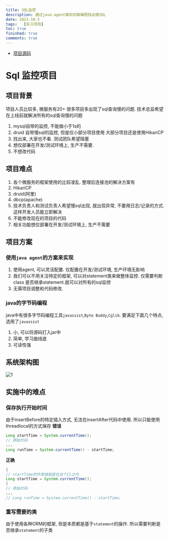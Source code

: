 ```yaml
---
title: SQL监控
description: 通过java-agent面向切面编程找出慢SQL
date: 2023-10-5
tags:	[实习项目]
toc: true
finished: true
comments: true
---
```


* [项目源码](https://github.com/Saglow/sql-monitor-agent)

# Sql 监控项目
## 项目背景
项目人员比较多, 微服务有20+ 很多项目多出现了sql查询慢的问题.
技术总监希望在上线前就解决所有的sql查询慢的问题
1. mysql自带的监控, 不能做小于1s的
2. druid 自带慢sql的监控, 但是仅小部分项目使用
大部分项目还是使用HikariCP
3. 找出来, 大家也不看. 测试团队希望阻塞
4. 想仅部署在开发/测试环境上, 生产不需要.
5. 不想改代码
## 项目难点
1. 各个微服务的框架使用的比较凌乱. 整理后连接池的解决方案有
1. HikariCP
2. druid(阿里)
3. dbcp(apache)
2. 技术负责人和测试负责人希望慢sql出现, 就出现异常, 不要用日志/记录的方式. 这样开发人员能立即解决
3. 不能修改现在的项目的代码
4. 相关功能想仅部署在开发/测试环境上, 生产不需要
## 项目方案
### 使用`java agent`的方案来实现
1. 使用agent, 可以灵活配置. 仅配置在开发/测试环境, 生产环境无影响
2. 我们可以不用关注特定的框架, 可以对statement类来做整体监控. 仅需要判断class 是否继承statement.就可以对所有的sql监控
3. 无需项目调整和代码修改.
### java的字节码编程
java中有很多字节码编程工具`javassist`,`Byte Buddy`,`Cglib`. 要满足下面几个特点, 选用了`javassist`
1. 小, 可以将源码打入jar中
2. 简单, 学习曲线底
3. 可读性强
## 系统架构图
![1](http://www.plantuml.com/plantuml/png/jLNDJjj04BxlKwp2eHU2H8-M6W5LUw8I4jmuRUnDC7NiO2yet5fAb982eGKI1EA7jXGkX5HKj2H4l4nsRTwYun-iRe4q1-f3bEpCzpCpEywGmuZDPdC6UfA7Bxggvud9SABJRFAFMmbC74nGsYhWn3IP8xovuMwS972VeMUdMDOcyqX2ZSyOmrbgiW2NbcFF3U8uBtM3JjZ4T3AMdQDsaAVAUQ03YReJacXoS6BAfaGRjLHYXE51EJvcK_XDjN566CtTEg68cXg6AkHaiTaGAtNUN7yrxyo4V5c4q6GobLOmNplZvHDaMenYWsOOjZ9GKQTz3Gr8-Xw9N-YpGg4mC4riTtjHL2_vLGNT55VSTjtT-SMBvt3AAmiW4-ZxL8YeJ9y3Ry25uKa7MdcRveXk1YU1e3L7xIZ3byA15kvSRNkDTw0VvVDI6xY3h9W_8bMXWCzxl7o0HRK1DkvhVf0R-r4HZXvYCDmtwWzun9YbsAitU7iJ6YIMZht3PNxrXXz_4BMBczgF6FANyNwiIQ6mQ_5WnTuYRpML7fdbuk97nSaKzijy_rLKJztlBR5rnjU-mQTOBl7wDXGDXtSXcXBPuQSrhxpW7hmDxRXBbo6gq_e2Xn8mRf9SbfPCfhH1uBlUvQTR3zhN_7789_G1HZMOd6uwr6OZ5CP45ImgdtZnABO7rqoSRyOeQZWKzutfvciSTN5rN-mUnOczZYYyMCxjsW3-GI9f8h9vgaH4tS1nxJ9SDcXbxeQxLzZLN1X8fh9AH0AtJgwesv2et6vfEGxTUYsa14UFiHPIok10905-WJyKkaVbAUHT5BthKlZwYQtqOr7UuQNcYu9Ayqotp9x6-1zsn5lzoIlLS5E0uF7MP3Z3gFtFBJ4r507Je25pgmXUc9CATblhOdSV_H59eo50mf_ZRm00)
## 实施中的难点
### 保存执行开始时间
由于insertBefore的特定插入方式, 无法在insertAfter代码中使用. 所以只能使用threadlocal的方式保存
**错误**
```java
Long startTime = System.currentTime();
// 原始代码
...
Long runTime = System.currentTime() - startTime;
```
**正确**
```java
{
// startTime的作用域就是在这个{}之内
Long startTime = System.currentTime();
}
// 原始代码
...
// Long runTime = System.currentTime() - startTime;
```
### 重写需要的类
由于使用各种ORM的框架, 但是本质都是基于`statement`的操作. 所以需要判断是否继承`statement`的子类

